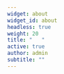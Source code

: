 ```yaml
---
widget: about
widget_id: about
headless: true
weight: 20
title: "   "
active: true
author: admin
subtitle: ""
---
```

